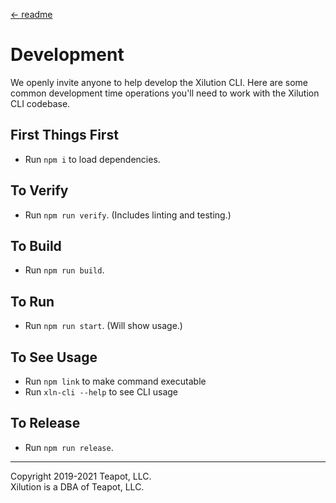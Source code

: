 [<- readme](../README.md)

# Development

We openly invite anyone to help develop the Xilution CLI.
Here are some common development time operations you'll need to work with the Xilution CLI codebase.

## First Things First

- Run `npm i` to load dependencies.

## To Verify

- Run `npm run verify`. (Includes linting and testing.)

## To Build

- Run `npm run build`.

## To Run

- Run `npm run start`. (Will show usage.)

## To See Usage

- Run `npm link` to make command executable
- Run `xln-cli --help` to see CLI usage

## To Release

- Run `npm run release`.

---

Copyright 2019-2021 Teapot, LLC.  
Xilution is a DBA of Teapot, LLC.
